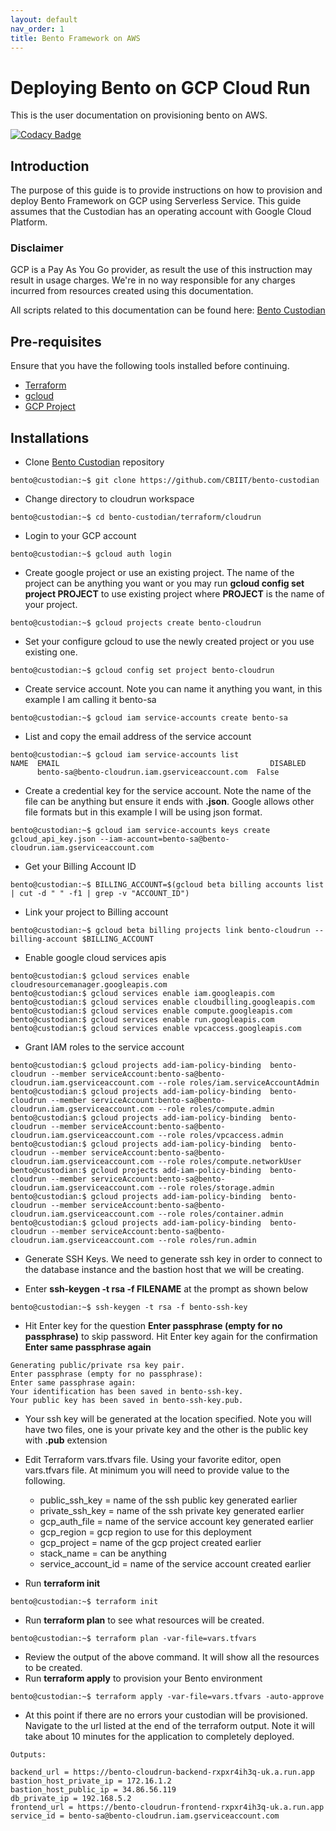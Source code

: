 ```yaml
---
layout: default
nav_order: 1
title: Bento Framework on AWS
---
```


# Deploying Bento on GCP Cloud Run
This is the user documentation on provisioning bento on AWS.

[![Codacy Badge](https://app.codacy.com/project/badge/Grade/f4d5afb8403642dbab917cb4aa4ef47d)](https://www.codacy.com/gh/CBIIT/icdc-dataloader?utm_source=github.com&amp;utm_medium=referral&amp;utm_content=CBIIT/icdc-dataloader&amp;utm_campaign=Badge_Grade)


## Introduction
The purpose of this guide is to provide instructions on how to provision and deploy Bento Framework on GCP using Serverless Service. This guide assumes that the Custodian has an operating account with Google Cloud Platform.

### Disclaimer
GCP is a Pay As You Go provider, as result the use of this instruction may result in  usage charges. We're in no way responsible for any charges incurred from resources created using this documentation.

All scripts related to this documentation can be found here: [Bento Custodian](https://github.com/CBIIT/bento-cloudrun)

## Pre-requisites
Ensure that you have the following tools installed before continuing.

* [Terraform](https://learn.hashicorp.com/terraform/getting-started/install.html#install-terraform)
* [gcloud](https://cloud.google.com/sdk/install)
* [GCP Project](https://cloud.google.com/appengine/docs/standard/nodejs/building-app/creating-project)

## Installations

* Clone [Bento Custodian](https://github.com/CBIIT/bento-custodian) repository

```
bento@custodian:~$ git clone https://github.com/CBIIT/bento-custodian
```

* Change directory to cloudrun workspace

```
bento@custodian:~$ cd bento-custodian/terraform/cloudrun
```

* Login to your GCP account 

```
bento@custodian:~$ gcloud auth login
```

* Create google project or use an existing project. The name of the project can be anything you want or you may run **gcloud config set project PROJECT** to use existing project where **PROJECT** is the name of your project. 

```
bento@custodian:~$ gcloud projects create bento-cloudrun 
```

* Set your configure gcloud to use the newly created project or you use existing one.

```
bento@custodian:~$ gcloud config set project bento-cloudrun
```

* Create service account. Note you can name it anything you want, in this example I am calling it bento-sa

```
bento@custodian:~$ gcloud iam service-accounts create bento-sa
```

* List and copy the email address of the service account

```
bento@custodian:~$ gcloud iam service-accounts list
NAME  EMAIL                                               DISABLED
      bento-sa@bento-cloudrun.iam.gserviceaccount.com  False
```

* Create a credential key for the service account. Note the name of the file can be anything but ensure it ends with **.json**. Google allows other file formats but in this example I will be using json format.

```
bento@custodian:~$ gcloud iam service-accounts keys create gcloud_api_key.json --iam-account=bento-sa@bento-cloudrun.iam.gserviceaccount.com
```

* Get your Billing Account ID

```
bento@custodian:~$ BILLING_ACCOUNT=$(gcloud beta billing accounts list | cut -d " " -f1 | grep -v "ACCOUNT_ID")
```

* Link your project to Billing account

```
bento@custodian:~$ gcloud beta billing projects link bento-cloudrun --billing-account $BILLING_ACCOUNT
```

* Enable google cloud services apis

```
bento@custodian:$ gcloud services enable cloudresourcemanager.googleapis.com
bento@custodian:$ gcloud services enable iam.googleapis.com
bento@custodian:$ gcloud services enable cloudbilling.googleapis.com
bento@custodian:$ gcloud services enable compute.googleapis.com
bento@custodian:$ gcloud services enable run.googleapis.com
bento@custodian:$ gcloud services enable vpcaccess.googleapis.com
```

* Grant IAM roles to the service account

```
bento@custodian:$ gcloud projects add-iam-policy-binding  bento-cloudrun --member serviceAccount:bento-sa@bento-cloudrun.iam.gserviceaccount.com --role roles/iam.serviceAccountAdmin
bento@custodian:$ gcloud projects add-iam-policy-binding  bento-cloudrun --member serviceAccount:bento-sa@bento-cloudrun.iam.gserviceaccount.com --role roles/compute.admin
bento@custodian:$ gcloud projects add-iam-policy-binding  bento-cloudrun --member serviceAccount:bento-sa@bento-cloudrun.iam.gserviceaccount.com --role roles/vpcaccess.admin
bento@custodian:$ gcloud projects add-iam-policy-binding  bento-cloudrun --member serviceAccount:bento-sa@bento-cloudrun.iam.gserviceaccount.com --role roles/compute.networkUser
bento@custodian:$ gcloud projects add-iam-policy-binding  bento-cloudrun --member serviceAccount:bento-sa@bento-cloudrun.iam.gserviceaccount.com --role roles/storage.admin
bento@custodian:$ gcloud projects add-iam-policy-binding  bento-cloudrun --member serviceAccount:bento-sa@bento-cloudrun.iam.gserviceaccount.com --role roles/container.admin
bento@custodian:$ gcloud projects add-iam-policy-binding  bento-cloudrun --member serviceAccount:bento-sa@bento-cloudrun.iam.gserviceaccount.com --role roles/run.admin

```

* Generate SSH Keys. We need to generate ssh key in order to connect to the database instance and the bastion host that we will be creating. 

*  Enter **ssh-keygen -t rsa -f FILENAME** at the prompt as shown below

```
bento@custodian:~$ ssh-keygen -t rsa -f bento-ssh-key
```
* Hit Enter key for the question **Enter passphrase (empty for no
    passphrase)** to skip password. Hit Enter key again for the confirmation **Enter same passphrase
    again**
    
```
Generating public/private rsa key pair.
Enter passphrase (empty for no passphrase): 
Enter same passphrase again: 
Your identification has been saved in bento-ssh-key.
Your public key has been saved in bento-ssh-key.pub.
```

* Your ssh key will be generated at the location specified. Note you
will have two files, one is your private key and the other is the public key with **.pub** extension

* Edit Terraform vars.tfvars file. Using your favorite editor, open vars.tfvars file. At minimum you will need to provide value to the following.

    * public_ssh\_key = name of the ssh public key generated earlier
    * private_ssh\_key = name of the ssh private key generated earlier
    * gcp_auth\_file = name of the service account key generated earlier
    * gcp_region = gcp region to use for this deployment
    * gcp_project = name of the gcp project created earlier
    * stack_name = can be anything
    * service_account_id = name of the service account created earlier
   
* Run **terraform init** 

```
bento@custodian:~$ terraform init
```

*  Run **terraform plan** to see what resources will be created.

```
bento@custodian:~$ terraform plan -var-file=vars.tfvars
```

* Review the output of the above command. It will show all the resources to be created.
* Run **terraform apply** to provision your Bento environment

```
bento@custodian:~$ terraform apply -var-file=vars.tfvars -auto-approve
```

* At this point if there are no errors your custodian will be provisioned. Navigate to the url listed at the end of the terraform output. Note it will take about 10 minutes for the application to completely deployed.

```
Outputs:

backend_url = https://bento-cloudrun-backend-rxpxr4ih3q-uk.a.run.app
bastion_host_private_ip = 172.16.1.2
bastion_host_public_ip = 34.86.56.119
db_private_ip = 192.168.5.2
frontend_url = https://bento-cloudrun-frontend-rxpxr4ih3q-uk.a.run.app
service_id = bento-sa@bento-cloudrun.iam.gserviceaccount.com
```
	 
	 
	
